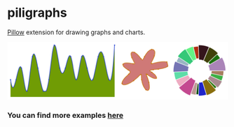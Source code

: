 # piligraphs

[Pillow](https://github.com/python-pillow/Pillow) extension for drawing graphs and charts.

![](examples/images/allgraphs.png)

### You can find more examples [here](examples/)
